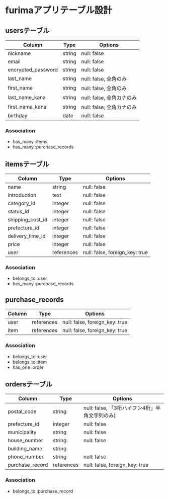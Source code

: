 # furimaアプリテーブル設計

## usersテーブル

| Column             | Type       | Options                 |
| ------------------ | ---------- | ----------------------- |
| nickname           | string     | null: false             |
| email              | string     | null: false             |
| encrypted_password | string     | null: false             |
| last_name          | string     | null: false, 全角のみ    |
| first_name         | string     | null: false, 全角のみ    |
| last_name_kana     | string     | null: false, 全角カナのみ |
| first_nama_kana    | string     | null: false, 全角カナのみ |
| birthday           | date       | null: false             |

### Association

- has_many :items
- has_many :purchase_records

## itemsテーブル

| Column           | Type       | Options                        |
| ---------------- | ---------- | ------------------------------ |
| name             | string     | null: false                    |
| introduction     | text       | null: false                    |
| category_id      | integer    | null: false                    |
| status_id        | integer    | null: false                    |
| shipping_cost_id | integer    | null: false                    |
| prefecture_id    | integer    | null: false                    |
| delivery_time_id | integer    | null: false                    |
| price            | integer    | null: false                    |
| user             | references | null: false, foreign_key: true | 

### Association

- belongs_to :user
- has_many :purchase_records

## purchase_records

| Column  | Type       | Options                        |
| ------- | ---------- | ------------------------------ |
| user    | references | null: false, foreign_key: true |
| item    | references | null: false, foreign_key: true | 

### Association

- belongs_to :user
- belongs_to :item
- has_one :order

## ordersテーブル

| Column             | Type       | Options                                   |
| ------------------ | ---------- | ----------------------------------------- |
| postal_code        | string     | null: false, 「3桁ハイフン4桁」半角文字列のみ) |
| prefecture_id      | integer    | null: false                               |
| municipality       | string     | null: false                               |
| house_number       | string     | null: false                               |
| building_name      | string     |                                           |
| phone_number       | string     | null: false                               |
| purchase_record    | references | null: false, foreign_key: true            |

### Association

- belongs_to :purchase_record